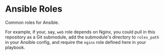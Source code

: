 # Ansible Roles

Common roles for Ansible.

For example, if your, say, `web` role depends on Nginx, you could pull in this repository as a Git submodule, add the submodule's directory to `roles_path` in your Ansible config, and require the `nginx` role defined here in your playbook.

